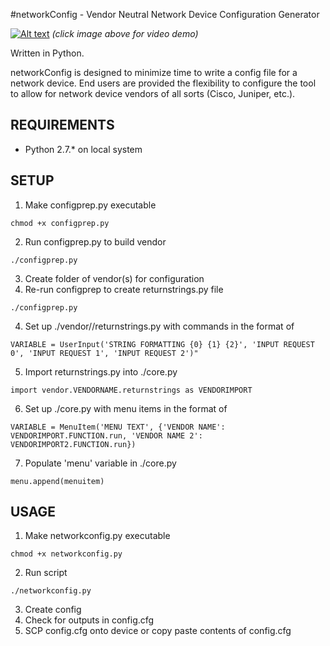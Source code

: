 #networkConfig - Vendor Neutral Network Device Configuration Generator

[![Alt text](https://img.youtube.com/vi/ElWGqvoCKp8/maxresdefault.jpg)](https://www.youtube.com/embed/ElWGqvoCKp8?rel=0;autohide=1;showinfo=0;color=white;cc_load_policy=1)
*(click image above for video demo)*

Written in Python.

networkConfig is designed to minimize time to write a config file for a network device. End users are provided the flexibility to configure the tool to allow for network device vendors of all sorts (Cisco, Juniper, etc.).

## REQUIREMENTS
- Python 2.7.* on local system

## SETUP
1. Make configprep.py executable
```
chmod +x configprep.py
```
2. Run configprep.py to build vendor
```
./configprep.py
```
3. Create folder of vendor(s) for configuration
4. Re-run configprep to create returnstrings.py file
```
./configprep.py
```
4. Set up ./vendor/<VENDORNAME>/returnstrings.py with commands in the format of
```
VARIABLE = UserInput('STRING FORMATTING {0} {1} {2}', 'INPUT REQUEST 0', 'INPUT REQUEST 1', 'INPUT REQUEST 2')"
```
5. Import returnstrings.py into ./core.py
```
import vendor.VENDORNAME.returnstrings as VENDORIMPORT
```
6. Set up ./core.py with menu items in the format of
```
VARIABLE = MenuItem('MENU TEXT', {'VENDOR NAME': VENDORIMPORT.FUNCTION.run, 'VENDOR NAME 2': VENDORIMPORT2.FUNCTION.run})
```
7. Populate 'menu' variable in ./core.py
```
menu.append(menuitem)
```

## USAGE
1. Make networkconfig.py executable
```
chmod +x networkconfig.py
```
2. Run script
```
./networkconfig.py
```
3. Create config
4. Check for outputs in config.cfg
5. SCP config.cfg onto device or copy paste contents of config.cfg
